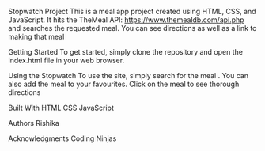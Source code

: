 Stopwatch Project
This is a meal app  project created using HTML, CSS, and JavaScript. It hits the TheMeal API: https://www.themealdb.com/api.php
and searches the requested meal. You can see directions as well as a link to making that meal

Getting Started
To get started, simply clone the repository and open the index.html file in your web browser.

Using the Stopwatch
To use the site, simply search for the meal . You can also add the meal to your favourites. Click on the meal to see thorough directions

Built With
HTML
CSS
JavaScript

Authors
Rishika

Acknowledgments
Coding Ninjas